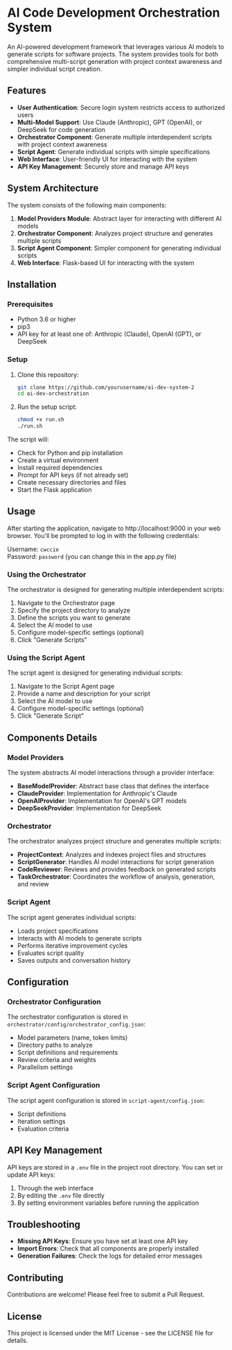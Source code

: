 # AI Code Development Orchestration System

An AI-powered development framework that leverages various AI models to generate scripts for software projects. The system provides tools for both comprehensive multi-script generation with project context awareness and simpler individual script creation.

## Features

- **User Authentication**: Secure login system restricts access to authorized users
- **Multi-Model Support**: Use Claude (Anthropic), GPT (OpenAI), or DeepSeek for code generation
- **Orchestrator Component**: Generate multiple interdependent scripts with project context awareness
- **Script Agent**: Generate individual scripts with simple specifications
- **Web Interface**: User-friendly UI for interacting with the system
- **API Key Management**: Securely store and manage API keys

## System Architecture

The system consists of the following main components:

1. **Model Providers Module**: Abstract layer for interacting with different AI models
2. **Orchestrator Component**: Analyzes project structure and generates multiple scripts
3. **Script Agent Component**: Simpler component for generating individual scripts
4. **Web Interface**: Flask-based UI for interacting with the system

## Installation

### Prerequisites

- Python 3.6 or higher
- pip3
- API key for at least one of: Anthropic (Claude), OpenAI (GPT), or DeepSeek

### Setup

1. Clone this repository:
   ```bash
   git clone https://github.com/yourusername/ai-dev-system-2
   cd ai-dev-orchestration
   ```

2. Run the setup script:
   ```bash
   chmod +x run.sh
   ./run.sh
   ```

The script will:
- Check for Python and pip installation
- Create a virtual environment
- Install required dependencies
- Prompt for API keys (if not already set)
- Create necessary directories and files
- Start the Flask application

## Usage

After starting the application, navigate to http://localhost:9000 in your web browser. You'll be prompted to log in with the following credentials:

Username: `cwccie`  
Password: `password` (you can change this in the app.py file)

### Using the Orchestrator

The orchestrator is designed for generating multiple interdependent scripts:

1. Navigate to the Orchestrator page
2. Specify the project directory to analyze
3. Define the scripts you want to generate
4. Select the AI model to use
5. Configure model-specific settings (optional)
6. Click "Generate Scripts"

### Using the Script Agent

The script agent is designed for generating individual scripts:

1. Navigate to the Script Agent page
2. Provide a name and description for your script
3. Select the AI model to use
4. Configure model-specific settings (optional)
5. Click "Generate Script"

## Components Details

### Model Providers

The system abstracts AI model interactions through a provider interface:

- **BaseModelProvider**: Abstract base class that defines the interface
- **ClaudeProvider**: Implementation for Anthropic's Claude
- **OpenAIProvider**: Implementation for OpenAI's GPT models
- **DeepSeekProvider**: Implementation for DeepSeek

### Orchestrator

The orchestrator analyzes project structure and generates multiple scripts:

- **ProjectContext**: Analyzes and indexes project files and structures
- **ScriptGenerator**: Handles AI model interactions for script generation
- **CodeReviewer**: Reviews and provides feedback on generated scripts
- **TaskOrchestrator**: Coordinates the workflow of analysis, generation, and review

### Script Agent

The script agent generates individual scripts:

- Loads project specifications
- Interacts with AI models to generate scripts
- Performs iterative improvement cycles
- Evaluates script quality
- Saves outputs and conversation history

## Configuration

### Orchestrator Configuration

The orchestrator configuration is stored in `orchestrator/config/orchestrator_config.json`:

- Model parameters (name, token limits)
- Directory paths to analyze
- Script definitions and requirements
- Review criteria and weights
- Parallelism settings

### Script Agent Configuration

The script agent configuration is stored in `script-agent/config.json`:

- Script definitions
- Iteration settings
- Evaluation criteria

## API Key Management

API keys are stored in a `.env` file in the project root directory. You can set or update API keys:

1. Through the web interface
2. By editing the `.env` file directly
3. By setting environment variables before running the application

## Troubleshooting

- **Missing API Keys**: Ensure you have set at least one API key
- **Import Errors**: Check that all components are properly installed
- **Generation Failures**: Check the logs for detailed error messages

## Contributing

Contributions are welcome! Please feel free to submit a Pull Request.

## License

This project is licensed under the MIT License - see the LICENSE file for details.

